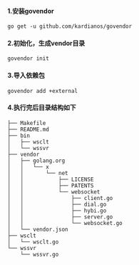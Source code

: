 #### 1.安装govendor
```
go get -u github.com/kardianos/govendor
```
#### 2.初始化，生成vendor目录
```
govendor init 
```
#### 3.导入依赖包
```
govendor add +external
```
#### 4.执行完后目录结构如下
```$xslt
├── Makefile
├── README.md
├── bin
│   ├── wsclt
│   └── wssvr
├── vendor
│   ├── golang.org
│   │   └── x
│   │       └── net
│   │           ├── LICENSE
│   │           ├── PATENTS
│   │           └── websocket
│   │               ├── client.go
│   │               ├── dial.go
│   │               ├── hybi.go
│   │               ├── server.go
│   │               └── websocket.go
│   └── vendor.json
├── wsclt
│   └── wsclt.go
└── wssvr
    └── wssvr.go

```
